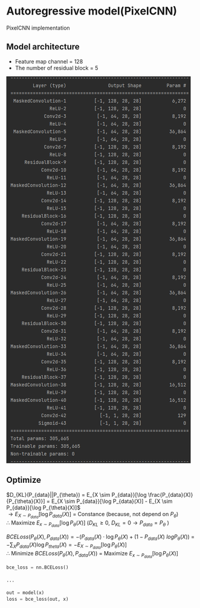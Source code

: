 # Autoregressive model(PixelCNN)
PixelCNN implementation

## Model architecture
* Feature map channel = 128
* The number of residual block = 5

![](./assets/PixelCNN.png)

## Optimize
$D_{KL}(P_{data}||P_{\theta}) = E_{X \sim P_{data}}[\log \frac{P_{data}(X)}{P_{\theta}(X)}] = E_{X \sim P_{data}}[\log P_{data}(X)] - E_{X \sim P_{data}}[\log P_{\theta}(X)]$   
$\to E_{X \sim P_{data}}[\log P_{data}(X)]$ = Constance (because, not depend on $P_{\theta}$)   
$\therefore$ Maximize $E_{x \sim P_{data}}[\log P_{\theta}(X)]$ ($D_{KL} \ge 0$, $D_{KL} = 0 \to P_{data} = P_{\theta}$ )

$BCELoss(P_{\theta}(X), P_{data}(X)) = -(P_{data}(X)\cdot\log P_{\theta}(X) + (1 - P_{data}(X)\ logP_{\theta}(X))$
= $-\sum_XP_{data}(X)\log P_{theta}(X) = -E_{X \sim P_{data}}[\log P_{\theta}(X)]$   
$\therefore$ Minimize $BCELoss(P_{\theta}(X), P_{data}(X))$ = Maximize $E_{x \sim P_{data}}[\log P_{\theta}(X)]$
```python
bce_loss = nn.BCELoss()

...

out = model(x)
loss = bce_loss(out, x)
```
